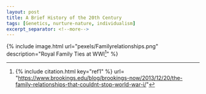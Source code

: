 ```yaml
---
layout: post
title: A Brief History of the 20th Century
tags: [Genetics, nurture-nature, individualism]
excerpt_separator: <!--more-->
---
```




{% include image.html url="pexels/Familyrelationships.png" description="Royal Family Ties at WWI[^1]" %}


[^1]: 
    {% include citation.html key="ref1" %}
url= "https://www.brookings.edu/blog/brookings-now/2013/12/20/the-family-relationships-that-couldnt-stop-world-war-i/"
